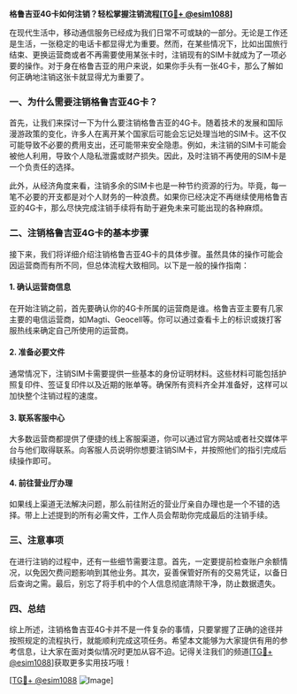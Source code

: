 **格鲁吉亚4G卡如何注销？轻松掌握注销流程[[TG💪+ @esim1088](https://t.me/s/esim1088)]**

在现代生活中，移动通信服务已经成为我们日常不可或缺的一部分。无论是工作还是生活，一张稳定的电话卡都显得尤为重要。然而，在某些情况下，比如出国旅行结束、更换运营商或者不再需要使用某张卡时，注销现有的SIM卡就成为了一项必要的操作。对于身在格鲁吉亚的用户来说，如果你手头有一张4G卡，那么了解如何正确地注销这张卡就显得尤为重要了。

### 一、为什么需要注销格鲁吉亚4G卡？

首先，让我们来探讨一下为什么要注销格鲁吉亚的4G卡。随着技术的发展和国际漫游政策的变化，许多人在离开某个国家后可能会忘记处理当地的SIM卡。这不仅可能导致不必要的费用支出，还可能带来安全隐患。例如，未注销的SIM卡可能会被他人利用，导致个人隐私泄露或财产损失。因此，及时注销不再使用的SIM卡是一个负责任的选择。

此外，从经济角度来看，注销多余的SIM卡也是一种节约资源的行为。毕竟，每一笔不必要的开支都是对个人财务的一种浪费。如果你已经决定不再继续使用格鲁吉亚的4G卡，那么尽快完成注销手续将有助于避免未来可能出现的各种麻烦。

### 二、注销格鲁吉亚4G卡的基本步骤

接下来，我们将详细介绍注销格鲁吉亚4G卡的具体步骤。虽然具体的操作可能会因运营商而有所不同，但总体流程大致相同。以下是一般的操作指南：

#### 1. 确认运营商信息
在开始注销之前，首先要确认你的4G卡所属的运营商是谁。格鲁吉亚主要有几家主要的电信运营商，如Magti、Geocell等。你可以通过查看卡上的标识或拨打客服热线来确定自己所使用的运营商。

#### 2. 准备必要文件
通常情况下，注销SIM卡需要提供一些基本的身份证明材料。这些材料可能包括护照复印件、签证复印件以及近期的账单等。确保所有资料齐全并准备好，这样可以加快整个注销过程的速度。

#### 3. 联系客服中心
大多数运营商都提供了便捷的线上客服渠道，你可以通过官方网站或者社交媒体平台与他们取得联系。向客服人员说明你想要注销SIM卡，并按照他们的指引完成后续操作即可。

#### 4. 前往营业厅办理
如果线上渠道无法解决问题，那么前往附近的营业厅亲自办理也是一个不错的选择。带上上述提到的所有必需文件，工作人员会帮助你完成最后的注销手续。

### 三、注意事项

在进行注销的过程中，还有一些细节需要注意。首先，一定要提前检查账户余额情况，以免因欠费问题影响到其他业务。其次，妥善保管好所有的交易凭证，以备日后查询之需。最后，别忘了将手机中的个人信息彻底清除干净，防止数据遗失。

### 四、总结

综上所述，注销格鲁吉亚4G卡并不是一件复杂的事情，只要掌握了正确的途径并按照规定的流程执行，就能顺利完成这项任务。希望本文能够为大家提供有用的参考信息，让大家在面对类似情况时更加从容不迫。记得关注我们的频道[[TG💪+ @esim1088](https://t.me/s/esim1088)]获取更多实用技巧哦！

[[TG💪+ @esim1088](https://t.me/s/esim1088) ![Image](https://i.postimg.cc/4NQfJmqS/Snipaste-2025-05-13-00-14-12.png)]